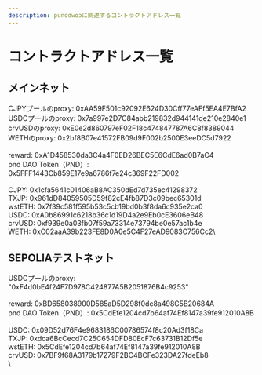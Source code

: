 ```yaml
---
description: punodwoɔに関連するコントラクトアドレス一覧
---
```


# コントラクトアドレス一覧

## メインネット&#x20;

CJPYプールのproxy:  0xAA59F501c92092E624D30Cff77eAFf5EA4E7BfA2 \
USDCプールのproxy:  0x7a997e2D7C84abb219832d944141de210e2840e1\
crvUSDのproxy:  0xE0e2d860797eF02F18c474847787A6C8f8389044\
WETHのproxy:  0x2bf8B07e41572FB09d9F002b2500E3eeDC5d7922\
\
reward:   0xA1D458530da3C4a4F0ED26BEC5E6CdE6ad0B7aC4\
pnd DAO Token（PND）:   0x5FFF1443Cb859E17e9a6786f7e24c369F22FD002\
\
CJPY:  0x1cfa5641c01406aB8AC350dEd7d735ec41298372\
TXJP:  0x961dD84059505D59f82cE4fb87D3c09bec65301d\
wstETH:  0x7f39c581f595b53c5cb19bd0b3f8da6c935e2ca0\
USDC:  0xA0b86991c6218b36c1d19D4a2e9Eb0cE3606eB48\
crvUSD:  0xf939e0a03fb07f59a73314e73794be0e57ac1b4e\
WETH:  0xC02aaA39b223FE8D0A0e5C4F27eAD9083C756Cc2\


## SEPOLIAテストネット

USDCプールのproxy: "0xF4d0bE4f24F7D978C424877A5B2051876B4c9253"\
\
reward:  0xBD658038900D585aD5D298f0dc8a498C5B20684A\
pnd DAO Token（PND）:   0x5CdEfe1204cd7b64af74Ef8147a39fe912010A8B\
\
USDC:  0x09D52d76F4e9683186C00786574f8c20Ad3f18Ca\
TXJP:  0xdca6BcCecd7C25C654DFD80EcF7c63731B12Df5e\
wstETH:  0x5CdEfe1204cd7b64af74Ef8147a39fe912010A8B\
crvUSD:  0x7BF9f68A3179b17279F2BC4BCFe323DA27fdeEb8\
\
